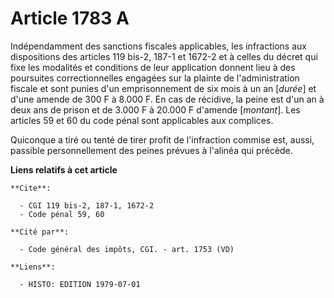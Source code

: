 # Article 1783 A

Indépendamment des sanctions fiscales applicables, les infractions aux dispositions des articles 119 bis-2, 187-1 et 1672-2
et à celles du décret qui fixe les modalités et conditions de leur application donnent lieu à des poursuites correctionnelles
engagées sur la plainte de l'administration fiscale et sont punies d'un emprisonnement de six mois à un an [*durée*] et d'une
amende de 300 F à 8.000 F. En cas de récidive, la peine est d'un an à deux ans de prison et de 3.000 F à 20.000 F d'amende
[*montant*]. Les articles 59 et 60 du code pénal sont applicables aux complices.

Quiconque a tiré ou tenté de tirer profit de l'infraction commise est, aussi, passible personnellement des peines prévues à
l'alinéa qui précède.

**Liens relatifs à cet article**

	**Cite**:

	  - CGI 119 bis-2, 187-1, 1672-2
	  - Code pénal 59, 60

	**Cité par**:

	  - Code général des impôts, CGI. - art. 1753 (VD)

	**Liens**:

	  - HISTO: EDITION 1979-07-01
